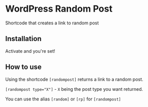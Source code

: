 # WordPress Random Post
Shortcode that creates a link to random post

## Installation
Activate and you're set!

## How to use

Using the shortcode `[randompost]` returns a link to a random post.

`[randompost type="X"]` - `X` being the post type you want returned.

You can use the alias `[random]` or `[rp]` for `[randompost]`
